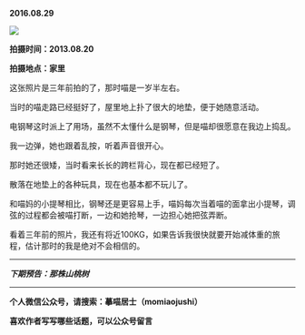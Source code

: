 **2016.08.29**

![](http://upload-images.jianshu.io/upload_images/51001-ae359e6b07c0a6a2.jpg?imageMogr2/auto-orient/strip%7CimageView2/2/w/1240)

**拍摄时间：2013.08.20**

**拍摄地点：家里**

这张照片是三年前拍的了，那时喵是一岁半左右。

当时的喵走路已经挺好了，屋里地上扑了很大的地垫，便于她随意活动。

电钢琴这时派上了用场，虽然不太懂什么是钢琴，但是喵却很愿意在我边上捣乱。

我一边弹，她也跟着乱按，听着声音很开心。

那时她还很矮，当时看来长长的跨栏背心，现在都已经短了。

散落在地垫上的各种玩具，现在也基本都不玩儿了。

和喵妈的小提琴相比，钢琴还是更容易上手，喵妈每次当着喵的面拿出小提琴，调弦的过程都会被喵打断，一边和她抢琴，一边担心她把弦弄断。

看着三年前的照片，我还有将近100KG，如果告诉我很快就要开始减体重的旅程，估计那时的我是绝对不会相信的。

***

***下期预告：那株山桃树***

***

**个人微信公众号，请搜索：摹喵居士（momiaojushi）**

**喜欢作者写写哪些话题，可以公众号留言**
